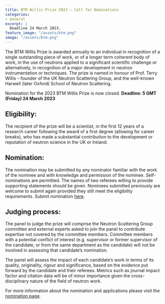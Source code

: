 ```yaml
---
title: BTM Willis Prize 2023 – Call for Nominations
categories:
- General
excerpt: |
  Deadline 24 March 2023.
feature_image: "/assets/btm.png"
image: "/assets/btm.png"
---
```


The BTM Willis Prize is awarded annually to an individual in recognition of a single outstanding piece of work, or of a longer term coherent body of work, in the use of neutrons applied to a significant scientific challenge or alternatively, in recognition of a major development in neutron instrumentation or techniques.  The prize is named in honour of Prof. Terry Willis – founder of the UK Neutron Scattering Group, and the well-known Harwell (later Oxford) School of Neutron Scattering.

Nomination for the 2023 BTM Willis Prize is now closed.  **Deadline: 5 GMT (Friday) 24 March 2023**

## Eligibility: 
The recipient of the prize will be a scientist, in the first 12 years of a research career following the award of a first degree (allowing for career breaks), who has made a substantial contribution to the development or reputation of neutron science in the UK or Ireland.
 
## Nomination:
The nomination may be submitted by any nominator familiar with the work of the nominee and with knowledge and permission of the nominee. Self-nominations are permitted. The names of two referees willing to provide supporting statements should be given. Nominees submitted previously are welcome to submit again provided they still meet the eligibility requirements. Submit nomination [here](https://www.smartsurvey.co.uk/s/NSG-BTM-Willis-Prize/). 

## Judging process:
The panel to judge the prize will comprise the Neutron Scattering Group committee and external experts asked to join the panel to contribute expertise not covered by the committee members. Committee members with a potential conflict of interest (e.g. supervisor or former supervisor of the candidate, or from the same department as the candidate) will not be involved in assessing that candidate’s nomination.

The panel will assess the impact of each candidate’s work in terms of its quality, originality, rigour and significance, based on the evidence put forward by the candidate and their referees. Metrics such as journal impact factor and citation data will be of minor importance given the cross-disciplinary nature of the field of neutron work.



For more information about the nomination and applications please visit the [nomination page](https://www.smartsurvey.co.uk/s/NSG-BTM-Willis-Prize/).
